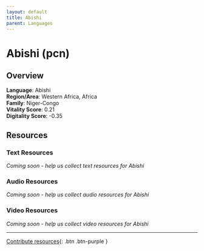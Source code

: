 ```yaml
---
layout: default
title: Abishi
parent: Languages
---
```


# Abishi (pcn)

## Overview

**Language**: Abishi  
**Region/Area**: Western Africa, Africa  
**Family**: Niger-Congo  
**Vitality Score**: 0.21  
**Digitality Score**: -0.35  

## Resources

### Text Resources
*Coming soon - help us collect text resources for Abishi*

### Audio Resources
*Coming soon - help us collect audio resources for Abishi*

### Video Resources
*Coming soon - help us collect video resources for Abishi*

---

[Contribute resources](https://fairtrain.github.io/){: .btn .btn-purple }
